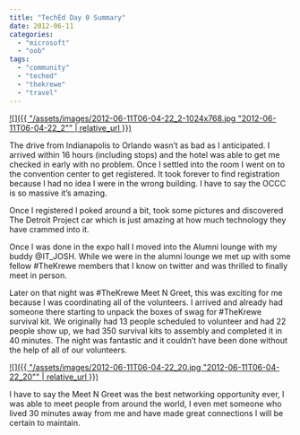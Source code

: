 ```yaml
---
title: "TechEd Day 0 Summary"
date: 2012-06-11
categories: 
  - "microsoft"
  - "oob"
tags: 
  - "community"
  - "teched"
  - "thekrewe"
  - "travel"
---
```


[![]({{ "/assets/images/2012-06-11T06-04-22_2-1024x768.jpg "2012-06-11T06-04-22_2"" | relative_url }})](http://mattblogsit.com/wp-content/uploads/2012/11/2012-06-11T06-04-22_2.jpg)

The drive from Indianapolis to Orlando wasn’t as bad as I anticipated. I arrived within 16 hours (including stops) and the hotel was able to get me checked in early with no problem. Once I settled into the room I went on to the convention center to get registered. It took forever to find registration because I had no idea I were in the wrong building. I have to say the OCCC is so massive it’s amazing.

Once I registered I poked around a bit, took some pictures and discovered The Detroit Project car which is just amazing at how much technology they have crammed into it.

Once I was done in the expo hall I moved into the Alumni lounge with my buddy @IT\_JOSH. While we were in the alumni lounge we met up with some fellow #TheKrewe members that I know on twitter and was thrilled to finally meet in person.

Later on that night was #TheKrewe Meet N Greet, this was exciting for me because I was coordinating all of the volunteers. I arrived and already had someone there starting to unpack the boxes of swag for #TheKrewe survival kit. We originally had 13 people scheduled to volunteer and had 22 people show up, we had 350 survival kits to assembly and completed it in 40 minutes. The night was fantastic and it couldn’t have been done without the help of all of our volunteers.

[![]({{ "/assets/images/2012-06-11T06-04-22_20.jpg "2012-06-11T06-04-22_20"" | relative_url }})](http://mattblogsit.com/wp-content/uploads/2012/11/2012-06-11T06-04-22_20.jpg)

I have to say the Meet N Greet was the best networking opportunity ever, I was able to meet people from around the world, I even met someone who lived 30 minutes away from me and have made great connections I will be certain to maintain.
